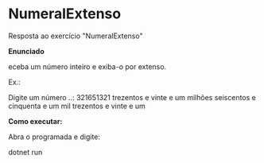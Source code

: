 # NumeralExtenso
Resposta ao exercício "NumeralExtenso"


**Enunciado**

eceba um número inteiro e exiba-o por extenso.

Ex.:

Digite um número ..: 321651321
trezentos e vinte e um milhões seiscentos e cinquenta e um mil trezentos e vinte e um

**Como executar:**

Abra o programada e digite:

dotnet run